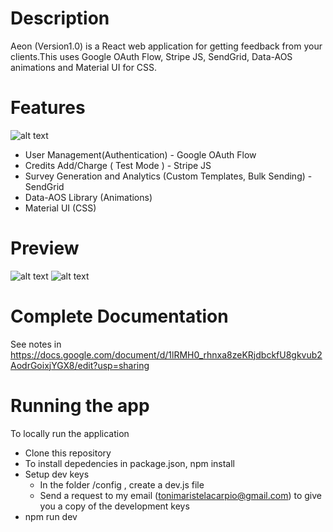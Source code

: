 # Description

Aeon (Version1.0) is a React web application for getting feedback from your clients.This uses Google OAuth Flow, Stripe JS, SendGrid, Data-AOS animations and Material UI for CSS.
# Features 
![alt text](https://image.ibb.co/gjvQ8U/libraries.png "")

 - User Management(Authentication) - Google OAuth Flow
 - Credits Add/Charge  ( Test Mode ) - Stripe JS
 - Survey Generation and Analytics (Custom Templates, Bulk Sending) - SendGrid 
 - Data-AOS Library (Animations)
 - Material UI (CSS)

# Preview
![alt text](https://preview.ibb.co/gUaYTU/Screen_Shot_2018_08_24_at_7_04_04_PM.png "")
![alt text](https://preview.ibb.co/jPb1F9/Screen_Shot_2018_08_24_at_7_04_22_PM.png"")
  
# Complete Documentation

   See notes in
   https://docs.google.com/document/d/1lRMH0_rhnxa8zeKRjdbckfU8gkvub2AodrGoixjYGX8/edit?usp=sharing
 
 
# Running the app 
   
   To locally run the application
   
   - Clone this repository
   - To install depedencies in package.json, npm install 
   - Setup dev keys
     - In the folder /config , create a dev.js file
     - Send a request to my email  (tonimaristelacarpio@gmail.com)  to give you a copy of the development keys
   - npm run dev
